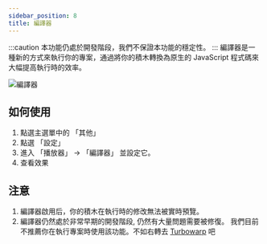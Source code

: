 ```yaml
---
sidebar_position: 8
title: 編譯器
---
```

:::caution
本功能仍處於開發階段，我們不保證本功能的穩定性。
:::
編譯器是一種新的方式來執行你的專案，通過將你的積木轉換為原生的 JavaScript 程式碼來大幅提高執行時的效率。

![編譯器](/img/compiler.gif)

## 如何使用
1. 點選主選單中的 「其他」
2. 點選 「設定」
3. 進入 「播放器」 -> 「編譯器」 並設定它。
4. 查看效果

## 注意
1. 編譯器啟用后，你的積木在執行時的修改無法被實時預覽。
2. 編譯器仍然處於非常早期的開發階段, 仍然有大量問題需要被修復。 我們目前不推薦你在執行專案時使用該功能。不如右轉去 [Turbowarp](https://turbowarp.org/) 吧